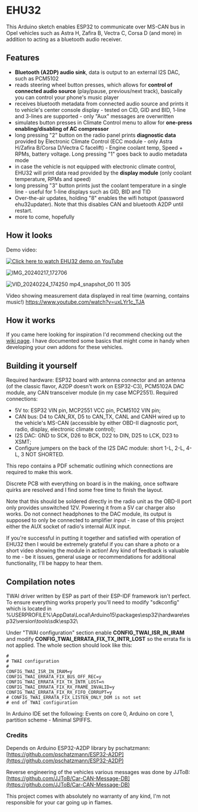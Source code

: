 # **EHU32**

This Arduino sketch enables ESP32 to communicate over MS-CAN bus in Opel vehicles such as Astra H, Zafira B, Vectra C, Corsa D (and more) in addition to acting as a bluetooth audio receiver. 

## Features
- **Bluetooth (A2DP) audio sink**, data is output to an external I2S DAC, such as PCM5102
- reads steering wheel button presses, which allows for **control of connected audio source** (play/pause, previous/next track), basically you can control your phone's music player
- receives bluetooth metadata from connected audio source and prints it to vehicle's center console display - tested on CID, GID and BID, 1-line and 3-lines are supported - only "Aux" messages are overwritten
- simulates button presses in Climate Control menu to allow for **one-press enabling/disabling of AC compressor**
- long pressing "2" button on the radio panel prints **diagnostic data** provided by Electronic Climate Control (ECC module - only Astra H/Zafira B/Corsa D/Vectra C facelift) - Engine coolant temp, Speed + RPMs, battery voltage. Long pressing "1" goes back to audio metadata mode
- in case the vehicle is not equipped with electronic climate control, EHU32 will print data read provided by the **display module** (only coolant temperature, RPMs and speed)
- long pressing "3" button prints just the coolant temperature in a single line - useful for 1-line displays such as GID, BID and TID
- Over-the-air updates, holding "8" enables the wifi hotspot (password ehu32updater). Note that this disables CAN and bluetooth A2DP until restart.
- more to come, hopefully

## How it looks
Demo video:

[![Click here to watch EHU32 demo on YouTube](https://img.youtube.com/vi/cj5L4aGAB5w/0.jpg)](https://www.youtube.com/watch?v=cj5L4aGAB5w)

![IMG_20240217_172706](https://github.com/PNKP237/EHU32/assets/153071841/46e31e0d-70b7-423b-9a04-b4522eb96506)

![VID_20240224_174250 mp4_snapshot_00 11 305](https://github.com/PNKP237/EHU32/assets/153071841/030defa7-99e6-42d9-bbc5-f6a6a656e597)

Video showing measurement data displayed in real time (warning, contains music!) https://www.youtube.com/watch?v=uxLYr1c_TJA 

## How it works
If you came here looking for inspiration I'd recommend checking out the [wiki page](https://github.com/PNKP237/EHU32/wiki). I have documented some basics that might come in handy when developing your own addons for these vehicles.

## Building it yourself
Required hardware: ESP32 board with antenna connector and an antenna (of the classic flavor, A2DP doesn't work on ESP32-C3), PCM5102A DAC module, any CAN transceiver module (in my case MCP2551).
Required connections:
- 5V to: ESP32 VIN pin, MCP2551 VCC pin, PCM5102 VIN pin;
- CAN bus: D4 to CAN_RX, D5 to CAN_TX, CANL and CANH wired up to the vehicle's MS-CAN (accessible by either OBD-II diagnostic port, radio, display, electronic climate control);
- I2S DAC: GND to SCK, D26 to BCK, D22 to DIN, D25 to LCK, D23 to XSMT;
- Configure jumpers on the back of the I2S DAC module: short 1-L, 2-L, 4-L, 3 NOT SHORTED.

This repo contains a PDF schematic outlining which connections are required to make this work.

Discrete PCB with everything on board is in the making, once software quirks are resolved and I find some free time to finish the layout.

Note that this should be soldered directly in the radio unit as the OBD-II port only provides unswitched 12V. Powering it from a 5V car charger also works.
Do not connect headphones to the DAC module, its output is supposed to only be connected to amplifier input - in case of this project either the AUX socket of radio's internal AUX input.

If you're successful in putting it together and satisfied with operation of EHU32 then I would be extremely grateful if you can share a photo or a short video showing the module in action!
Any kind of feedback is valuable to me - be it issues, general usage or recommendations for additional functionality, I'll be happy to hear them.

## Compilation notes
TWAI driver written by ESP as part of their ESP-IDF framework isn't perfect. To ensure everything works properly you'll need to modify "sdkconfig" which is located in %USERPROFILE%\AppData\Local\Arduino15\packages\esp32\hardware\esp32\version\tools\sdk\esp32\

Under "TWAI configuration" section enable **CONFIG_TWAI_ISR_IN_IRAM** and modify **CONFIG_TWAI_ERRATA_FIX_TX_INTR_LOST** so the errata fix is not applied. The whole section should look like this:
```
#
# TWAI configuration
#
CONFIG_TWAI_ISR_IN_IRAM=y
CONFIG_TWAI_ERRATA_FIX_BUS_OFF_REC=y
CONFIG_TWAI_ERRATA_FIX_TX_INTR_LOST=n
CONFIG_TWAI_ERRATA_FIX_RX_FRAME_INVALID=y
CONFIG_TWAI_ERRATA_FIX_RX_FIFO_CORRUPT=y
# CONFIG_TWAI_ERRATA_FIX_LISTEN_ONLY_DOM is not set
# end of TWAI configuration
```
In Arduino IDE set the following: Events on core 0, Arduino on core 1, partition scheme - Minimal SPIFFS.

### Credits
Depends on Arduino ESP32-A2DP library by pschatzmann: [https://github.com/pschatzmann/ESP32-A2DP](https://github.com/pschatzmann/ESP32-A2DP)

Reverse engineering of the vehicles various messages was done by JJToB: [https://github.com/JJToB/Car-CAN-Message-DB](https://github.com/JJToB/Car-CAN-Message-DB)

This project comes with absolutely no warranty of any kind, I'm not responsible for your car going up in flames.
